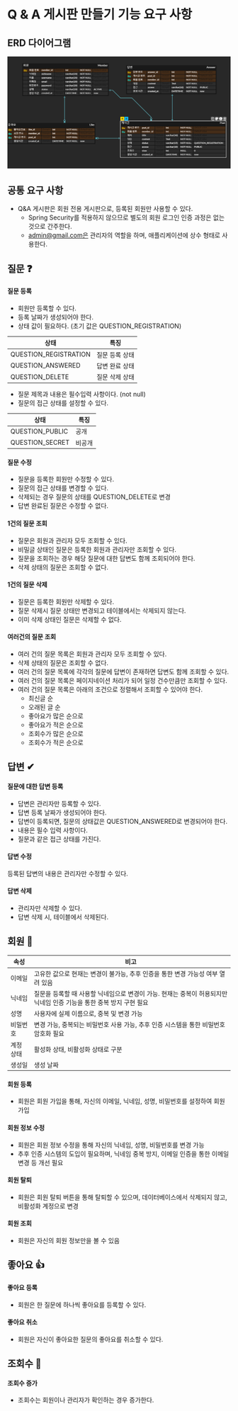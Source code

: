 # Q & A 게시판 만들기 기능 요구 사항

## ERD 다이어그램

![erd.PNG](erd.PNG)
## 공통 요구 사항

- Q&A 게시판은 회원 전용 게시판으로, 등록된 회원만 사용할 수 있다.
  - Spring Security를 적용하지 않으므로 별도의 회원 로그인 인증 과정은 없는 것으로 간주한다.
  - admin@gmail.com은 관리자의 역할을 하며, 애플리케이션에 상수 형태로 사용한다.

## 질문 ❓

#### 질문 등록 
- 회원만 등록할 수 있다.
- 등록 날짜가 생성되어야 한다.
- 상태 값이 필요하다. (초기 값은 QUESTION_REGISTRATION)


| 상태                    | 특징       |
|-----------------------|----------|
| QUESTION_REGISTRATION | 질문 등록 상태 |
| QUESTION_ANSWERED     | 답변 완료 상태 |
| QUESTION_DELETE       | 질문 삭제 상태 |

- 질문 제목과 내용은 필수입력 사항이다. (not null)
- 질문의 접근 상태를 설정할 수 있다.

| 상태              | 특징  |
|-----------------|-----|
| QUESTION_PUBLIC | 공개  |
| QUESTION_SECRET | 비공개 |

#### 질문 수정
- 질문을 등록한 회원만 수정할 수 있다.
- 질문의 접근 상태를 변경할 수 있다.
- 삭제되는 경우 질문의 상태를 QUESTION_DELETE로 변경
- 답변 완료된 질문은 수정할 수 없다.


#### 1건의 질문 조회

- 질문은 회원과 관리자 모두 조회할 수 있다.
- 비밀글 상태인 질문은 등록한 회원과 관리자만 조회할 수 있다.
- 질문을 조회하는 경우 해당 질문에 대한 답변도 함께 조회되어야 한다.
- 삭제 상태의 질문은 조회할 수 없다.


#### 1건의 질문 삭제

- 질문은 등록한 회원만 삭제할 수 있다.
- 질문 삭제시 질문 상태만 변경되고 테이블에서는 삭제되지 않는다.
- 이미 삭제 상태인 질문은 삭제할 수 없다.


#### 여러건의 질문 조회

- 여러 건의 질문 목록은 회원과 관리자 모두 조회할 수 있다.
- 삭제 상태의 질문은 조회할 수 없다.
- 여러 건의 질문 목록에 각각의 질문에 답변이 존재하면 답변도 함께 조회할 수 있다.
- 여러 건의 질문 목록은 페이지네이션 처리가 되어 일정 건수만큼만 조회할 수 있다.
- 여러 건의 질문 목록은 아래의 조건으로 정렬해서 조회할 수 있어야 한다.
  - 최신글 순
  - 오래된 글 순
  - 좋아요가 많은 순으로
  - 좋아요가 적은 순으로
  - 조회수가 많은 순으로
  - 조회수가 적은 순으로

## 답변 ✔

#### 질문에 대한 답변 등록
- 답변은 관리자만 등록할 수 있다.
- 답변 등록 날짜가 생성되어야 한다.
- 답변이 등록되면, 질문의 상태값은 QUESTION_ANSWERED로 변경되어야 한다.
- 내용은 필수 입력 사항이다.
- 질문과 같은 접근 상태를 가진다.

#### 답변 수정
등록된 답변의 내용은 관리자만 수정할 수 있다.

#### 답변 삭제

- 관리자만 삭제할 수 있다.
- 답변 삭제 시, 테이블에서 삭제된다.

## 회원 👥

| 속성    | 비고                                                                  |
|-------|---------------------------------------------------------------------|
| 이메일   | 고유한 값으로 현재는 변경이 불가능, 추후 인증을 통한 변경 가능성 여부 열려 있음                      |
| 닉네임   | 질문을 등록할 때 사용할 닉네임으로 변경이 가능. 현재는 중복이 허용되지만 닉네임 인증 기능을 통한 중복 방지 구현 필요 |
| 성명    | 사용자에 실제 이름으로, 중복 및 변경 가능                                            |
| 비밀번호  | 변경 가능, 중복되는 비밀번호 사용 가능, 추후 인증 시스템을 통한 비밀번호 암호화 필요                   |
| 계정 상태 | 활성화 상태, 비활성화 상태로 구분                                                 |
| 생성일   | 생성 날짜                                                               |

#### 회원 등록

- 회원은 회원 가입을 통해, 자신의 이메일, 닉네임, 성명, 비밀번호를 설정하여 회원 가입

#### 회원 정보 수정

- 회원은 회원 정보 수정을 통해 자신의 닉네임, 성명, 비밀번호를 변경 가능
- 추후 인증 시스템의 도입이 필요하며, 닉네임 중복 방지, 이메일 인증을 통한 이메일 변경 등 개선 필요

#### 회원 탈퇴

- 회원은 회원 탈퇴 버튼을 통해 탈퇴할 수 있으며, 데이터베이스에서 삭제되지 않고, 비활성화 계정으로 변경

#### 회원 조회

- 회원은 자신의 회원 정보만을 볼 수 있음

## 좋아요 👍

#### 좋아요 등록

- 회원은 한 질문에 하나씩 좋아요를 등록할 수 있다.

#### 좋아요 취소

- 회원은 자신이 좋아요한 질문의 좋아요를 취소할 수 있다.

## 조회수 👀

#### 조회수 증가
- 조회수는 회원이나 관리자가 확인하는 경우 증가한다.
